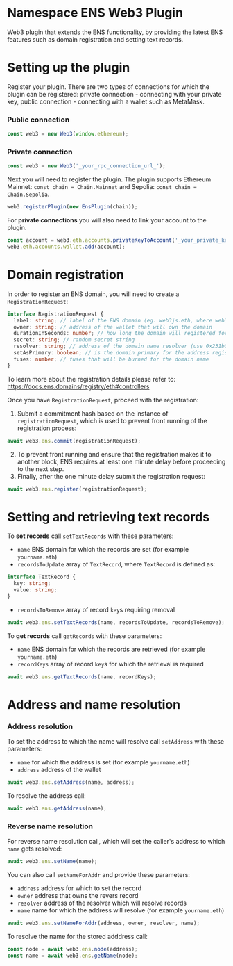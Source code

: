 # Namespace ENS Web3 Plugin

Web3 plugin that extends the ENS functionality, by providing the latest ENS features such as domain registration and setting text records.

# Setting up the plugin

Register your plugin. There are two types of connections for which the plugin can be registered: private connection - connecting with your private key, public connection - connecting with a wallet such as MetaMask.

### Public connection

```ts
const web3 = new Web3(window.ethereum);
```

### Private connection

```ts
const web3 = new Web3('_your_rpc_connection_url_');
```

Next you will need to register the plugin. The plugin supports Ethereum Mainnet: `const chain = Chain.Mainnet` and Sepolia: `const chain = Chain.Sepolia`.

```ts
web3.registerPlugin(new EnsPlugin(chain));
```

For **private connections** you will also need to link your account to the plugin.

```ts
const account = web3.eth.accounts.privateKeyToAccount('_your_private_key');
web3.eth.accounts.wallet.add(account);
```

# Domain registration

In order to register an ENS domain, you will need to create a `RegistrationRequest`:

```ts
interface RegistrationRequest {
  label: string; // label of the ENS domain (eg. web3js.eth, where web3js is the label)
  owner: string; // address of the wallet that will own the domain
  durationInSeconds: number; // how long the domain will registered for (set 31536000 for one year)
  secret: string; // random secret string
  resolver: string; // address of the domain name resolver (use 0x231b0Ee14048e9dCcD1d247744d114a4EB5E8E63 for the official ENS PublicResolver)
  setAsPrimary: boolean; // is the domain primary for the address registering the domain (creates reverese record)
  fuses: number; // fuses that will be burned for the domain name
}
```

To learn more about the registration details please refer to: https://docs.ens.domains/registry/eth#controllers

Once you have `RegistrationRequest`, proceed with the registration:

1. Submit a commitment hash based on the instance of `registrationRequest`, which is used to prevent front running of the registration process:

```ts
await web3.ens.commit(registrationRequest);
```

2. To prevent front running and ensure that the registration makes it to another block, ENS requires at least one minute delay before proceeding to the next step.
3. Finally, after the one minute delay submit the registration request:

```ts
await web3.ens.register(registrationRequest);
```

# Setting and retrieving text records

To **set records** call `setTextRecords` with these parameters:

- `name` ENS domain for which the records are set (for example `yourname.eth`)
- `recordsToUpdate` array of `TextRecord`, where `TextRecord` is defined as:

```ts
interface TextRecord {
  key: string;
  value: string;
}
```

- `recordsToRemove` array of record `key`s requiring removal

```ts
await web3.ens.setTextRecords(name, recordsToUpdate, recordsToRemove);
```

To **get records** call `getRecords` with these parameters:

- `name` ENS domain for which the records are retrieved (for example `yourname.eth`)
- `recordKeys` array of record `key`s for which the retrieval is required

```ts
await web3.ens.getTextRecords(name, recordKeys);
```

# Address and name resolution

### Address resolution

To set the address to which the name will resolve call `setAddress` with these parameters:

- `name` for which the address is set (for example `yourname.eth`)
- `address` address of the wallet

```ts
await web3.ens.setAddress(name, address);
```

To resolve the address call:

```ts
await web3.ens.getAddress(name);
```

### Reverse name resolution

For reverse name resolution call, which will set the caller's address to which `name` gets resolved:

```ts
await web3.ens.setName(name);
```

You can also call `setNameForAddr` and provide these parameters:

- `address` address for which to set the record
- `owner` address that owns the revers record
- `resolver` address of the resolver which will resolve records
- `name` name for which the address will resolve (for example `yourname.eth`)

```ts
await web3.ens.setNameForAddr(address, owner, resolver, name);
```

To resolve the name for the stored adddress call:

```ts
const node = await web3.ens.node(address);
const name = await web3.ens.getName(node);
```
